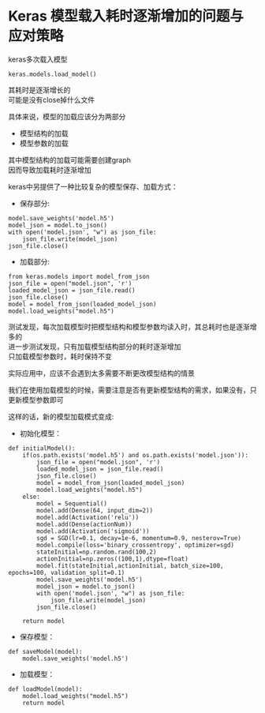 # Keras 模型载入耗时逐渐增加的问题与应对策略
keras多次载入模型  
~~~
keras.models.load_model()  
~~~
其耗时是逐渐增长的  
可能是没有close掉什么文件  
  
具体来说，模型的加载应该分为两部分  
- 模型结构的加载
- 模型参数的加载  

其中模型结构的加载可能需要创建graph  
因而导致加载耗时逐渐增加  

keras中另提供了一种比较复杂的模型保存、加载方式： 

- 保存部分:
~~~ 
model.save_weights('model.h5')
model_json = model.to_json()
with open('model.json', "w") as json_file:
    json_file.write(model_json)
json_file.close()
~~~
- 加载部分:   
~~~ 
from keras.models import model_from_json
json_file = open("model.json", 'r')
loaded_model_json = json_file.read()
json_file.close()
model = model_from_json(loaded_model_json)
model.load_weights("model.h5")
~~~

测试发现，每次加载模型时把模型结构和模型参数均读入时，其总耗时也是逐渐增多的  
进一步测试发现，只有加载模型结构部分的耗时逐渐增加  
只加载模型参数时，耗时保持不变

实际应用中，应该不会遇到太多需要不断更改模型结构的情景

我们在使用加载模型的时候，需要注意是否有更新模型结构的需求，如果没有，只更新模型参数即可

这样的话，新的模型加载模式变成:

- 初始化模型： 
~~~ 
def initialModel():
    if(os.path.exists('model.h5') and os.path.exists('model.json')):
        json_file = open("model.json", 'r')
        loaded_model_json = json_file.read()
        json_file.close()
        model = model_from_json(loaded_model_json)
        model.load_weights("model.h5")
    else:
        model = Sequential()
        model.add(Dense(64, input_dim=2))
        model.add(Activation('relu'))
        model.add(Dense(actionNum))
        model.add(Activation('sigmoid'))
        sgd = SGD(lr=0.1, decay=1e-6, momentum=0.9, nesterov=True)
        model.compile(loss='binary_crossentropy', optimizer=sgd)
        stateInitial=np.random.rand(100,2)
        actionInitial=np.zeros((100,1),dtype=float)
        model.fit(stateInitial,actionInitial, batch_size=100, epochs=100, validation_split=0.1)
        model.save_weights('model.h5')
        model_json = model.to_json()
        with open('model.json', "w") as json_file:
            json_file.write(model_json)
        json_file.close()

    return model
~~~

- 保存模型：
~~~ 
def saveModel(model):
    model.save_weights('model.h5')
~~~ 

- 加载模型：
~~~ 
def loadModel(model):
    model.load_weights("model.h5")
    return model
~~~ 
